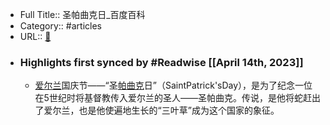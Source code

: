 - Full Title:: 圣帕曲克日_百度百科
- Category:: #articles
- URL:: [🔗](https://baike.baidu.com/item/%E5%9C%A3%E5%B8%95%E6%9B%B2%E5%85%8B%E6%97%A5/12582447)
- ### Highlights first synced by #Readwise [[April 14th, 2023]]
    - [爱尔兰](/item/%E7%88%B1%E5%B0%94%E5%85%B0?fromModule=lemma_inlink)国庆节——“圣[帕曲克](/item/%E5%B8%95%E6%9B%B2%E5%85%8B?fromModule=lemma_inlink)日”（SaintPatrick'sDay），是为了纪念一位在5世纪时将基督教传入爱尔兰的圣人——圣帕曲克。传说，是他将蛇赶出了爱尔兰，也是他使遍地生长的“三叶草”成为这个国家的象征。
